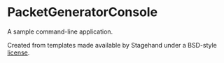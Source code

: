 # PacketGeneratorConsole

A sample command-line application.

Created from templates made available by Stagehand under a BSD-style
[license](https://github.com/dart-lang/stagehand/blob/master/LICENSE).
